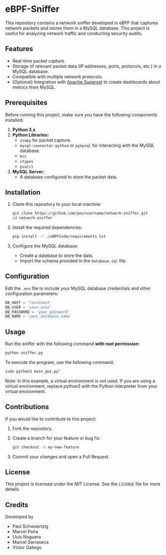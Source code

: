 # eBPF-Sniffer


This repository contains a network sniffer developed in eBPF that captures network packets and stores them in a MySQL database. This project is useful for analyzing network traffic and conducting security audits.

## Features

- Real-time packet capture.
- Storage of relevant packet data (IP addresses, ports, protocols, etc.) in a MySQL database.
- Compatible with multiple network protocols.
- (Optional) Integration with [Apache Superset](https://superset.apache.org/) to create dashboards about metrics from MySQL. 

## Prerequisites

Before running this project, make sure you have the following components installed:

1. **Python 3.x**
2. **Python Libraries:**
   - `scapy` for packet capture.
   - `mysql-connector-python` or `pymysql` for interacting with the MySQL database.
   -  `bcc`
   -  `ctypes`
   -  `psutil`
3. **MySQL Server:**
   - A database configured to store the packet data.

## Installation

1. Clone this repository to your local machine:

   ```bash
   git clone https://github.com/yourusername/network-sniffer.git
   cd network-sniffer
   ```

2. Install the required dependencies:

   ```bash
   pip install -r ./eBPFCode/requirements.txt
   ```

3. Configure the MySQL database:
   - Create a database to store the data.
   - Import the schema provided in the `database.sql` file.

## Configuration

Edit the `.env` file to include your MySQL database credentials and other configuration parameters:

```python
DB_HOST = 'localhost'
DB_USER = 'your_user'
DB_PASSWORD = 'your_password'
DB_NAME = 'your_database_name'
```
## Usage

Run the sniffer with the following command **with root permission**:

```bash
python sniffer.py
```

To execute the program, use the following command:

```bash
sudo python3 main_gui.py"
```

Note: In this example, a virtual environment is not used. If you are using a virtual environment, replace python3 with the Python interpreter from your virtual environment.


## Contributions

If you would like to contribute to this project:

1. Fork the repository.
2. Create a branch for your feature or bug fix:

   ```bash
   git checkout -b my-new-feature
   ```

3. Commit your changes and open a Pull Request.

## License

This project is licensed under the MIT License. See the `LICENSE` file for more details.

## Credits

Developed by
- Paul Schwoertzig
- Marcel Peña
- Lluís Noguera
- Marcel Sarraseca
- Víctor Gallego
